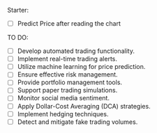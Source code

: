 Starter:

- [ ] Predict Price after reading the chart


TO DO:

- [ ] Develop automated trading functionality.
- [ ] Implement real-time trading alerts.
- [ ] Utilize machine learning for price prediction.
- [ ] Ensure effective risk management.
- [ ] Provide portfolio management tools.
- [ ] Support paper trading simulations.
- [ ] Monitor social media sentiment.
- [ ] Apply Dollar-Cost Averaging (DCA) strategies.
- [ ] Implement hedging techniques.
- [ ] Detect and mitigate fake trading volumes.
